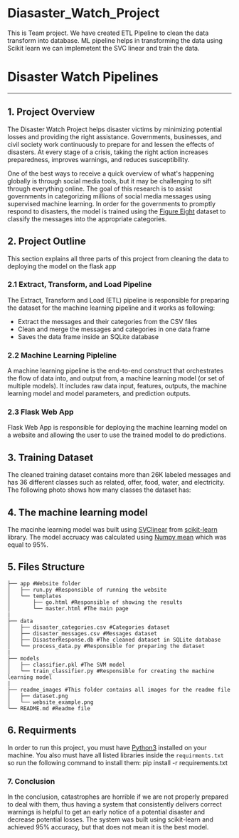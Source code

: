 # Diasaster_Watch_Project
This is Team project. We have created ETL Pipeline to clean the data transform into database.  ML pipeline helps in transforming the data using Scikit learn we can implemetent the SVC linear and train the data. 
# Disaster Watch Pipelines
***
<a id='project_overview'></a>
## 1. Project Overview
The Disaster Watch Project helps disaster victims by minimizing potential losses and providing the right assistance. Governments, businesses, and civil society work continuously to prepare for and lessen the effects of disasters. At every stage of a crisis, taking the right action increases preparedness, improves warnings, and reduces susceptibility.

One of the best ways to receive a quick overview of what's happening globally is through social media tools, but it may be challenging to sift through everything online. The goal of this research is to assist governments in categorizing millions of social media messages using supervised machine learning. In order for the governments to promptly respond to disasters, the model is trained using the [Figure Eight](https://appen.com/) dataset to classify the messages into the appropriate categories.

<a id='project_outline'></a>
## 2. Project Outline
This section explains all three parts of this project from cleaning the data to deploying the model on the flask app

<a id='ETL_pipline'></a>
### 2.1 Extract, Transform, and Load Pipeline 
The Extract, Transform and Load (ETL) pipeline is responsible for preparing the dataset for the machine learning pipeline and it works as following:
* Extract the messages and their categories from the CSV files
* Clean and merge the messages and categories in one data frame
* Saves the data frame inside an SQLite database

<a id='machine_learning_pipeline'></a>
### 2.2 Machine Learning Pipleline 
A machine learning pipeline is the end-to-end construct that orchestrates the flow of data into, and output from, a machine learning model (or set of multiple models). It includes raw data input, features, outputs, the machine learning model and model parameters, and prediction outputs.
<a id='flask_app'></a>
### 2.3 Flask Web App
Flask Web App is responsible for deploying the machine learning model on a website and allowing the user to use the trained model to do predictions.

<a id='dataset'></a>
## 3. Training Dataset
The cleaned training dataset contains more than 26K labeled messages and has 36 different classes such as related, offer, food, water, and electricity. The following photo shows how many classes the dataset has: 

<a id='model'></a>
## 4. The machine learning model
The macinhe learning model was built using [SVClinear](https://scikit-learn.org/stable/modules/generated/sklearn.svm.LinearSVC.html) from [scikit-learn](https://scikit-learn.org/) library. The model accruacy was calculated using [Numpy mean](https://github.com/Murtada-Altarouti/Disaster-Response-Pipelines/blob/1bd315ee829e9cda890a88b25fcce356198a1aa5/models/train_classifier.py#L101) which was equal to 95%. 

<a id='files'></a>
## 5. Files Structure
```
├── app #Website folder
│   ├── run.py #Responsible of running the website
│   └── templates
│       ├── go.html #Responsible of showing the results
│       └── master.html #The main page
|
├── data
│   ├── disaster_categories.csv #Categories dataset
│   ├── disaster_messages.csv #Messages dataset
│   ├── DisasterResponse.db #The cleaned dataset in SQLite database
│   └── process_data.py #Responsible for preparing the dataset 
|
├── models
│   ├── classifier.pkl #The SVM model
│   └── train_classifier.py #Responsible for creating the machine learning model
|
├── readme_images #This folder contains all images for the readme file
│   ├── dataset.png
│   └── website_example.png
└── README.md #Readme file 
```

<a id='requirments'></a>
## 6. Requirments
In order to run this project, you must have [Python3](https://www.python.org/) installed on your machine. You also must have all listed libraries inside the `requirments.txt` so run the following command to install them: pip install -r requirements.txt

<a id='conclusion'></a>
### 7. Conclusion
In the conclusion, catastrophes are horrible if we are not properly prepared to deal with them, thus having a system that consistently delivers correct warnings is helpful to get an early notice of a potential disaster and decrease potential losses. The system was built using scikit-learn and achieved 95% accuracy, but that does not mean it is the best model.
